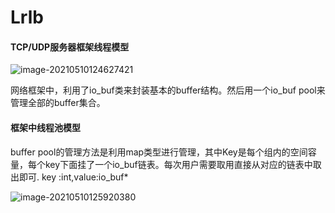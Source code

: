 # Lrlb

#### TCP/UDP服务器框架线程模型

![image-20210510124627421](C:\Users\liangrui\Desktop\Lrlb\README.assets\image-20210510124627421.png)

网络框架中，利用了io_buf类来封装基本的buffer结构。然后用一个io_buf pool来管理全部的buffer集合。

#### 框架中线程池模型

buffer pool的管理方法是利用map类型进行管理，其中Key是每个组内的空间容量，每个key下面挂了一个io_buf链表。每次用户需要取用直接从对应的链表中取出即可. key :int,value:io_buf*

![image-20210510125920380](C:\Users\liangrui\Desktop\Lrlb\README.assets\image-20210510125920380.png)